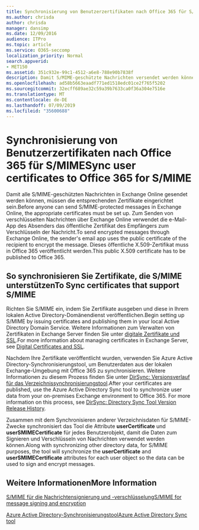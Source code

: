 ```yaml
---
title: Synchronisierung von Benutzerzertifikaten nach Office 365 für S/MIME
ms.author: chrisda
author: chrisda
manager: dansimp
ms.date: 12/09/2016
audience: ITPro
ms.topic: article
ms.service: O365-seccomp
localization_priority: Normal
search.appverid:
- MET150
ms.assetid: 351c932e-99c1-4512-a6e8-788e90b7838f
description: Damit S/MIME-geschützte Nachrichten versendet werden können, müssen die entsprechenden Zertifikate eingerichtet werden. Zum Senden von verschlüsselten Nachrichten über Exchange Online verwendet das E-Mail-Programm das öffentliche Zertifikat des Empfängers, um die Nachricht zu verschlüsseln. Dieses öffentliche X.509-Zertifikat muss in Office 365 veröffentlicht werden.
ms.openlocfilehash: ad58b5663eaadf771ed1518edc01ce2f765f5202
ms.sourcegitcommit: 32ecff689ae32c59a39b7633ca0f36a304e7516e
ms.translationtype: MT
ms.contentlocale: de-DE
ms.lasthandoff: 07/09/2019
ms.locfileid: "35600688"
---
```

# <a name="sync-user-certificates-to-office-365-for-smime"></a><span data-ttu-id="7f7f2-105">Synchronisierung von Benutzerzertifikaten nach Office 365 für S/MIME</span><span class="sxs-lookup"><span data-stu-id="7f7f2-105">Sync user certificates to Office 365 for S/MIME</span></span>

<span data-ttu-id="7f7f2-106">Damit alle S/MIME-geschützten Nachrichten in Exchange Online gesendet werden können, müssen die entsprechenden Zertifikate eingerichtet sein.</span><span class="sxs-lookup"><span data-stu-id="7f7f2-106">Before anyone can send S/MIME-protected messages in Exchange Online, the appropriate certificates must be set up.</span></span> <span data-ttu-id="7f7f2-107">Zum Senden von verschlüsselten Nachrichten über Exchange Online verwendet die e-Mail-App des Absenders das öffentliche Zertifikat des Empfängers zum Verschlüsseln der Nachricht.</span><span class="sxs-lookup"><span data-stu-id="7f7f2-107">To send encrypted messages through Exchange Online, the sender's email app uses the public certificate of the recipient to encrypt the message.</span></span> <span data-ttu-id="7f7f2-108">Dieses öffentliche X.509-Zertifikat muss in Office 365 veröffentlicht werden.</span><span class="sxs-lookup"><span data-stu-id="7f7f2-108">This public X.509 certificate has to be published to Office 365.</span></span>

## <a name="to-sync-certificates-that-support-smime"></a><span data-ttu-id="7f7f2-109">So synchronisieren Sie Zertifikate, die S/MIME unterstützen</span><span class="sxs-lookup"><span data-stu-id="7f7f2-109">To Sync certificates that support S/MIME</span></span>

<span data-ttu-id="7f7f2-110">Richten Sie S/MIME ein, indem Sie Zertifikate ausgeben und diese in Ihrem lokalen Active Directory-Domänendienst veröffentlichen.</span><span class="sxs-lookup"><span data-stu-id="7f7f2-110">Begin setting up S/MIME by issuing certificates and publishing them in your local Active Directory Domain Service.</span></span> <span data-ttu-id="7f7f2-111">Weitere Informationen zum Verwalten von Zertifikaten in Exchange Server finden Sie unter [digitale Zertifikate und SSL](http://technet.microsoft.com/library/a9e2e08c-d46a-4135-a387-eb653212b676.aspx).</span><span class="sxs-lookup"><span data-stu-id="7f7f2-111">For more information about managing certificates in Exchange Server, see [Digital Certificates and SSL](http://technet.microsoft.com/library/a9e2e08c-d46a-4135-a387-eb653212b676.aspx).</span></span>

<span data-ttu-id="7f7f2-p104">Nachdem Ihre Zertifikate veröffentlicht wurden, verwenden Sie Azure Active Directory-Synchronisierungstool, um Benutzerdaten aus der lokalen Exchange-Umgebung mit Office 365 zu synchronisieren. Weitere Informationen zu diesem Prozess finden Sie unter [DirSync: Versionsverlauf für das Verzeichnissynchronisierungstool](https://go.microsoft.com/fwlink/p/?LinkId=392587).</span><span class="sxs-lookup"><span data-stu-id="7f7f2-p104">After your certificates are published, use the Azure Active Directory Sync tool to synchronize user data from your on-premises Exchange environment to Office 365. For more information on this process, see [DirSync: Directory Sync Tool Version Release History](https://go.microsoft.com/fwlink/p/?LinkId=392587).</span></span>

<span data-ttu-id="7f7f2-114">Zusammen mit dem Synchronisieren anderer Verzeichnisdaten für S/MIME-Zwecke synchronisiert das Tool die Attribute **userCertificate** und **userSMIMECertificate** für jedes Benutzerobjekt, damit die Daten zum Signieren und Verschlüsseln von Nachrichten verwendet werden können.</span><span class="sxs-lookup"><span data-stu-id="7f7f2-114">Along with synchronizing other directory data, for S/MIME purposes, the tool will synchronize the  **userCertificate** and **userSMIMECertificate** attributes for each user object so the data can be used to sign and encrypt messages.</span></span>

## <a name="more-information"></a><span data-ttu-id="7f7f2-115">Weitere Informationen</span><span class="sxs-lookup"><span data-stu-id="7f7f2-115">More Information</span></span>

[<span data-ttu-id="7f7f2-116">S/MIME für die Nachrichtensignierung und -verschlüsselung</span><span class="sxs-lookup"><span data-stu-id="7f7f2-116">S/MIME for message signing and encryption</span></span>](s-mime-for-message-signing-and-encryption.md)

[<span data-ttu-id="7f7f2-117">Azure Active Directory-Synchronisierungstool</span><span class="sxs-lookup"><span data-stu-id="7f7f2-117">Azure Active Directory Sync tool</span></span>](https://go.microsoft.com/fwlink/p/?LinkId=392587)
